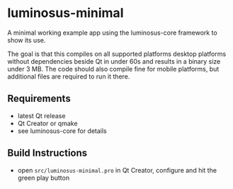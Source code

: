 # luminosus-minimal
A minimal working example app using the luminosus-core framework to show its use.

The goal is that this compiles on all supported platforms desktop platforms without dependencies beside Qt in under 60s and results in a binary size under 3 MB. The code should also compile fine for mobile platforms, but additional files are required to run it there.

## Requirements

* latest Qt release
* Qt Creator or qmake
* see luminosus-core for details

## Build Instructions

* open `src/luminosus-minimal.pro` in Qt Creator, configure and hit the green play button